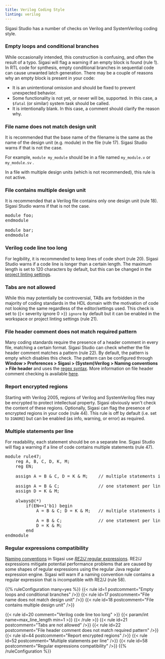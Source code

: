 ```yaml
---
title: Verilog Coding Style
linting: verilog
---
```


Sigasi Studio has a number of checks on Verilog and SystemVerilog coding style.

### Empty loops and conditional branches

While occasionally intended, this construction is confusing, and often
the result of a typo. Sigasi will flag a warning if an empty block is
found (rule 1). In RTL code for synthesis, empty conditional branches
in sequential code can cause unwanted latch generation. There may
be a couple of reasons why an empty block is present in your code:

* It is an unintentional omission and should be fixed to prevent unexpected behavior.
* Some functionality is not yet, or never will be, supported. In this case, a `$fatal` (or similar) system task should be called.
* It is intentionally blank. In this case, a comment should clarify the reason why.

### File name does not match design unit

It is recommended that the base name of the filename is the same as the name of the design unit (e.g. module) in the file (rule 17). Sigasi Studio warns if that is not the case.

For example, `module my_module` should be in a file named `my_module.v` or `my_module.sv` .

In a file with multiple design units (which is not recommended), this rule is not active.

### File contains multiple design unit

It is recommended that a Verilog file contains only one design unit (rule 18). Sigasi Studio warns if that is not the case.

<pre>
module foo;
endmodule

module <span class="warning">bar</span>;
endmodule
</pre>

### Verilog code line too long

For legibility, it is recommended to keep lines of code short (rule 20). Sigasi Studio warns if a code line is longer
than a certain length. The maximum length is set to 120 characters by default, but this can be changed in the
[project linting settings](/manual/eclipse/linting/#project-specific-linting-settings).

### Tabs are not allowed

While this may potentially be controversial, TABs are forbidden in the majority of coding standards in the HDL domain with the motivation
of code not looking the same regardless of the editor/settings used. This check is set to {{< severity ignore 0 >}} `ignore` by default but it can be enabled in
the workspace or project linting settings (rule 21).

### File header comment does not match required pattern

Many coding standards require the presence of a header comment in every file, matching a certain format. Sigasi Studio can check whether the file
header comment matches a pattern (rule 22). By default, the pattern is empty which disables this check.
The pattern can be configured through **Window > Preferences > Sigasi > (System)Verilog > Naming conventions > File header** and uses
the [regex syntax](https://sigasi.com/app/regex).
More information on file header comment checking is available [here](/manual/eclipse/linting/#naming-conventions).

### Report encrypted regions

Starting with Verilog 2005, regions of Verilog and SystemVerilog files
may be encrypted to protect intellectual property.  Sigasi obviously
won't check the content of these regions.  Optionally, Sigasi can flag
the presence of encrypted regions in your code (rule 44). This rule is
off by default (i.e. set to `IGNORE`) but can be enabled (as info,
warning, or error) as required.

### Multiple statements per line

For readability, each statement should be on a separate line. Sigasi
Studio will flag a warning if a line of code contains multiple
statements (rule 47).

<pre>module rule47;
    reg A, B, C, D, K, M;
    reg EN;

    assign A = B & C, <span class="warning">D</span> = K & M;    // multiple statements in one line: less readable

    <span class="goodcode">assign A = B & C;</span>               // one statement per line: more readable
    <span class="goodcode">assign D = K & M;</span>

    always@(*)
        if(EN==1'b1) begin
            A = B & C; <span class="warning">D</span> = K & M;   // multiple statements in one line: less readable

            <span class="goodcode">A = B & C;</span>              // one statement per line: more readable
            <span class="goodcode">D = K & M;</span>
        end
endmodule</pre>

### Regular expressions compatibility

[Naming conventions](/manual/eclipse/linting/#naming-conventions) in Sigasi
use [*RE2/J* regular expressions](https://www.sigasi.com/app/regex).
RE2/J expressions mitigate potential performance problems that are
caused by some shapes of regular expressions using the regular Java
regular expression engine.  Sigasi will warn if a naming convention
rule contains a regular expression that is incompatible with RE2/J
(rule 58).

{{% ruleConfiguration many=yes %}}
{{< rule id=1 postcomment="Empty loops and conditional branches" />}}
{{< rule id=17 postcomment="File name does not match design unit" />}}
{{< rule id=18 postcomment="File contains multiple design unit" />}}

{{< rule id=20 comment="Verilog code line too long" >}}
{{< param/int name=max_line_length min=1 >}}
{{< /rule >}}
{{< rule id=21 postcomment="Tabs are not allowed" />}}
{{< rule id=22 postcomment="File header comment does not match required pattern" />}}
{{< rule id=44 postcomment="Report encrypted regions" />}}
{{< rule id=52 postcomment="Multiple statements per line" />}}
{{< rule id=58 postcomment="Regular expressions compatibility" />}}
{{% /ruleConfiguration %}}

<!-- 47 and 58 not configurable in preferences, only in file -->
